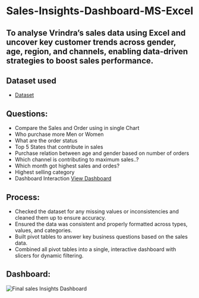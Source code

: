 # Sales-Insights-Dashboard-MS-Excel
## To analyse Vrindra’s sales data using Excel and uncover key customer trends across gender, age, region, and channels, enabling data-driven strategies to boost sales performance.

## Dataset used
- <a href = "https://github.com/raghav-datas/Sales-Insights-Dashboard-MS-Excel/blob/main/Raw-Vrinda%20Store%20Data%20Analysis.xlsx">Dataset<a/>

## Questions:
- Compare the Sales and Order using in single Chart		
- Who purchase more Men or Women		
- What are the order status		
- Top 5 States that contribute in sales		
- Purchase relation between age and gender based on number of orders		
- Which channel is contributing to maximum sales..?		
- Which month got highest sales and ordes?		
- Highest selling category
- Dashboard Interaction <a href = "https://github.com/raghav-datas/Sales-Insights-Dashboard-MS-Excel/blob/main/Final%20sales%20Insights%20Dashboard.png">View Dashboard<a/>


## Process:
- Checked the dataset for any missing values or inconsistencies and cleaned them up to ensure accuracy.
- Ensured the data was consistent and properly formatted across types, values, and categories.
- Built pivot tables to answer key business questions based on the sales data.
- Combined all pivot tables into a single, interactive dashboard with slicers for dynamic filtering.

## Dashboard:
![Final sales Insights Dashboard](https://github.com/user-attachments/assets/451f08ca-14f1-4462-bc85-9220f843cc8c)




